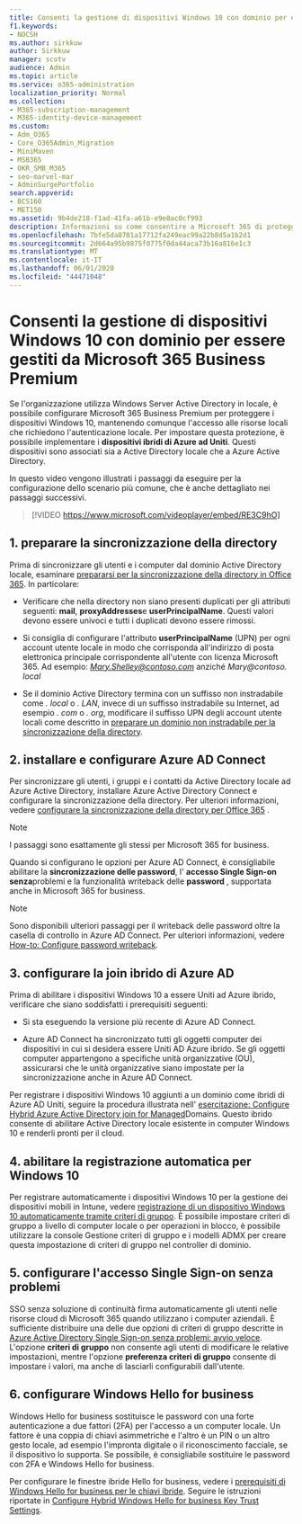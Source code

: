 ```yaml
---
title: Consenti la gestione di dispositivi Windows 10 con dominio per essere gestiti da Microsoft 365 for business
f1.keywords:
- NOCSH
ms.author: sirkkuw
author: Sirkkuw
manager: scotv
audience: Admin
ms.topic: article
ms.service: o365-administration
localization_priority: Normal
ms.collection:
- M365-subscription-management
- M365-identity-device-management
ms.custom:
- Adm_O365
- Core_O365Admin_Migration
- MiniMaven
- MSB365
- OKR_SMB_M365
- seo-marvel-mar
- AdminSurgePortfolio
search.appverid:
- BCS160
- MET150
ms.assetid: 9b4de218-f1ad-41fa-a61b-e9e8ac0cf993
description: Informazioni su come consentire a Microsoft 365 di proteggere i dispositivi Windows 10 locali con l'aggiunta di Active Directory in pochi passaggi.
ms.openlocfilehash: 7bfe5da8701a17712fa249eac99a22b8d5a1b2d1
ms.sourcegitcommit: 2d664a95b9875f0775f0da44aca73b16a816e1c3
ms.translationtype: MT
ms.contentlocale: it-IT
ms.lasthandoff: 06/01/2020
ms.locfileid: "44471048"
---
```

# <a name="enable-domain-joined-windows-10-devices-to-be-managed-by-microsoft-365-business-premium"></a>Consenti la gestione di dispositivi Windows 10 con dominio per essere gestiti da Microsoft 365 Business Premium

Se l'organizzazione utilizza Windows Server Active Directory in locale, è possibile configurare Microsoft 365 Business Premium per proteggere i dispositivi Windows 10, mantenendo comunque l'accesso alle risorse locali che richiedono l'autenticazione locale.
Per impostare questa protezione, è possibile implementare i **dispositivi ibridi di Azure ad Uniti**. Questi dispositivi sono associati sia a Active Directory locale che a Azure Active Directory.

In questo video vengono illustrati i passaggi da eseguire per la configurazione dello scenario più comune, che è anche dettagliato nei passaggi successivi.

> [!VIDEO https://www.microsoft.com/videoplayer/embed/RE3C9hO]
  

## <a name="1-prepare-for-directory-synchronization"></a>1. preparare la sincronizzazione della directory 

Prima di sincronizzare gli utenti e i computer dal dominio Active Directory locale, esaminare [prepararsi per la sincronizzazione della directory in Office 365](https://docs.microsoft.com/office365/enterprise/prepare-for-directory-synchronization). In particolare:

   - Verificare che nella directory non siano presenti duplicati per gli attributi seguenti: **mail**, **proxyAddresses**e **userPrincipalName**. Questi valori devono essere univoci e tutti i duplicati devono essere rimossi.
   
   - Si consiglia di configurare l'attributo **userPrincipalName** (UPN) per ogni account utente locale in modo che corrisponda all'indirizzo di posta elettronica principale corrispondente all'utente con licenza Microsoft 365. Ad esempio: *Mary.Shelley@contoso.com* anziché *Mary@contoso. local*
   
   - Se il dominio Active Directory termina con un suffisso non instradabile come *. local* o *. LAN*, invece di un suffisso instradabile su Internet, ad esempio *. com* o *. org*, modificare il suffisso UPN degli account utente locali come descritto in [preparare un dominio non instradabile per la sincronizzazione della directory](https://docs.microsoft.com/office365/enterprise/prepare-a-non-routable-domain-for-directory-synchronization). 

## <a name="2-install-and-configure-azure-ad-connect"></a>2. installare e configurare Azure AD Connect

Per sincronizzare gli utenti, i gruppi e i contatti da Active Directory locale ad Azure Active Directory, installare Azure Active Directory Connect e configurare la sincronizzazione della directory. Per ulteriori informazioni, vedere [configurare la sincronizzazione della directory per Office 365](https://docs.microsoft.com/office365/enterprise/set-up-directory-synchronization) .

> [!NOTE]
> I passaggi sono esattamente gli stessi per Microsoft 365 for business. 

Quando si configurano le opzioni per Azure AD Connect, è consigliabile abilitare la **sincronizzazione delle password**, l' **accesso Single Sign-on senza**problemi e la funzionalità writeback delle **password** , supportata anche in Microsoft 365 for business.

> [!NOTE]
> Sono disponibili ulteriori passaggi per il writeback delle password oltre la casella di controllo in Azure AD Connect. Per ulteriori informazioni, vedere [How-to: Configure password writeback](https://docs.microsoft.com/azure/active-directory/authentication/howto-sspr-writeback). 

## <a name="3-configure-hybrid-azure-ad-join"></a>3. configurare la join ibrido di Azure AD

Prima di abilitare i dispositivi Windows 10 a essere Uniti ad Azure ibrido, verificare che siano soddisfatti i prerequisiti seguenti:

   - Si sta eseguendo la versione più recente di Azure AD Connect.

   - Azure AD Connect ha sincronizzato tutti gli oggetti computer dei dispositivi in cui si desidera essere Uniti AD Azure ibrido. Se gli oggetti computer appartengono a specifiche unità organizzative (OU), assicurarsi che le unità organizzative siano impostate per la sincronizzazione anche in Azure AD Connect.

Per registrare i dispositivi Windows 10 aggiunti a un dominio come ibridi di Azure AD Uniti, seguire la procedura illustrata nell' [esercitazione: Configure Hybrid Azure Active Directory join for Managed](https://docs.microsoft.com/azure/active-directory/devices/hybrid-azuread-join-managed-domains#configure-hybrid-azure-ad-join)Domains. Questo ibrido consente di abilitare Active Directory locale esistente in computer Windows 10 e renderli pronti per il cloud.
    
## <a name="4-enable-automatic-enrollment-for-windows-10"></a>4. abilitare la registrazione automatica per Windows 10

 Per registrare automaticamente i dispositivi Windows 10 per la gestione dei dispositivi mobili in Intune, vedere [registrazione di un dispositivo Windows 10 automaticamente tramite criteri di gruppo](https://docs.microsoft.com/windows/client-management/mdm/enroll-a-windows-10-device-automatically-using-group-policy). È possibile impostare criteri di gruppo a livello di computer locale o per operazioni in blocco, è possibile utilizzare la console Gestione criteri di gruppo e i modelli ADMX per creare questa impostazione di criteri di gruppo nel controller di dominio.

## <a name="5-configure-seamless-single-sign-on"></a>5. configurare l'accesso Single Sign-on senza problemi

  SSO senza soluzione di continuità firma automaticamente gli utenti nelle risorse cloud di Microsoft 365 quando utilizzano i computer aziendali. È sufficiente distribuire una delle due opzioni di criteri di gruppo descritte in [Azure Active Directory Single Sign-on senza problemi: avvio veloce](https://docs.microsoft.com/azure/active-directory/hybrid/how-to-connect-sso-quick-start#step-2-enable-the-feature). L'opzione **criteri di gruppo** non consente agli utenti di modificare le relative impostazioni, mentre l'opzione **preferenza criteri di gruppo** consente di impostare i valori, ma anche di lasciarli configurabili dall'utente.

## <a name="6-set-up-windows-hello-for-business"></a>6. configurare Windows Hello for business

 Windows Hello for business sostituisce le password con una forte autenticazione a due fattori (2FA) per l'accesso a un computer locale. Un fattore è una coppia di chiavi asimmetriche e l'altro è un PIN o un altro gesto locale, ad esempio l'impronta digitale o il riconoscimento facciale, se il dispositivo lo supporta. Se possibile, è consigliabile sostituire le password con 2FA e Windows Hello for business.

Per configurare le finestre ibride Hello for business, vedere i [prerequisiti di Windows Hello for business per le chiavi ibride](https://docs.microsoft.com/windows/security/identity-protection/hello-for-business/hello-hybrid-key-trust-prereqs). Seguire le istruzioni riportate in [Configure Hybrid Windows Hello for business Key Trust Settings](https://docs.microsoft.com/windows/security/identity-protection/hello-for-business/hello-hybrid-key-whfb-settings). 
